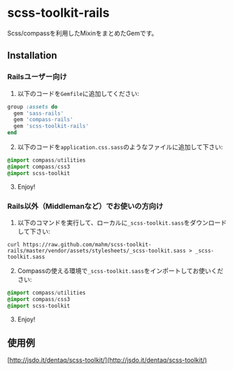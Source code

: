 # scss-toolkit-rails

Scss/compassを利用したMixinをまとめたGemです。

## Installation

### Railsユーザー向け

1) 以下のコードを`Gemfile`に追加してください:

```ruby
group :assets do
  gem 'sass-rails'
  gem 'compass-rails'
  gem 'scss-toolkit-rails'
end
```

2) 以下のコードを`application.css.sass`のようなファイルに追加して下さい:

```sass
@import compass/utilities
@import compass/css3
@import scss-toolkit
```

3) Enjoy!

### Rails以外（Middlemanなど）でお使いの方向け

1) 以下のコマンドを実行して、ローカルに`_scss-toolkit.sass`をダウンロードして下さい:

```
curl https://raw.github.com/mahm/scss-toolkit-rails/master/vendor/assets/stylesheets/_scss-toolkit.sass > _scss-toolkit.sass
```

2) Compassの使える環境で`_scss-toolkit.sass`をインポートしてお使いください:

```sass
@import compass/utilities
@import compass/css3
@import scss-toolkit
```

3) Enjoy!


## 使用例

[http://jsdo.it/dentaq/scss-toolkit/](http://jsdo.it/dentaq/scss-toolkit/)

